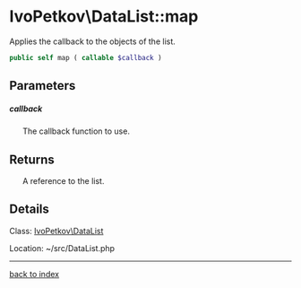 # IvoPetkov\DataList::map

Applies the callback to the objects of the list.

```php
public self map ( callable $callback )
```

## Parameters

##### callback

&nbsp;&nbsp;&nbsp;&nbsp;&nbsp;&nbsp;The callback function to use.

## Returns

&nbsp;&nbsp;&nbsp;&nbsp;&nbsp;&nbsp;A reference to the list.

## Details

Class: [IvoPetkov\DataList](ivopetkov.datalist.class.md)

Location: ~/src/DataList.php

---

[back to index](index.md)

